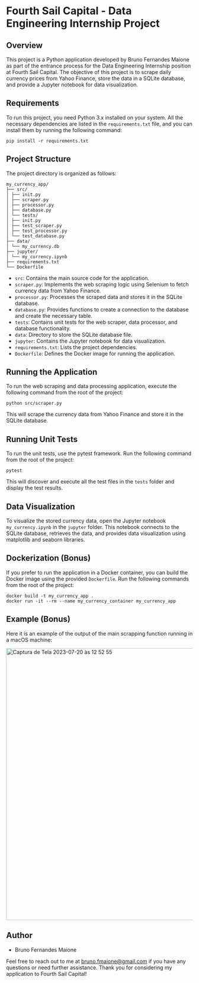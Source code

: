 # Fourth Sail Capital - Data Engineering Internship Project

## Overview

This project is a Python application developed by Bruno Fernandes Maione as part of the entrance process for the Data Engineering Internship position at Fourth Sail Capital. The objective of this project is to scrape daily currency prices from Yahoo Finance, store the data in a SQLite database, and provide a Jupyter notebook for data visualization.

## Requirements

To run this project, you need Python 3.x installed on your system. All the necessary dependencies are listed in the `requirements.txt` file, and you can install them by running the following command:

```pip install -r requirements.txt```


## Project Structure

The project directory is organized as follows:

```
my_currency_app/
├── src/
│ ├── init.py
│ ├── scraper.py
│ ├── processor.py
│ ├── database.py
│ └── tests/
│ ├── init.py
│ ├── test_scraper.py
│ ├── test_processor.py
│ └── test_database.py
├── data/
│ └── my_currency.db
├── jupyter/
│ └── my_currency.ipynb
├── requirements.txt
└── Dockerfile
```


- `src`: Contains the main source code for the application.
- `scraper.py`: Implements the web scraping logic using Selenium to fetch currency data from Yahoo Finance.
- `processor.py`: Processes the scraped data and stores it in the SQLite database.
- `database.py`: Provides functions to create a connection to the database and create the necessary table.
- `tests`: Contains unit tests for the web scraper, data processor, and database functionality.
- `data`: Directory to store the SQLite database file.
- `jupyter`: Contains the Jupyter notebook for data visualization.
- `requirements.txt`: Lists the project dependencies.
- `Dockerfile`: Defines the Docker image for running the application.

## Running the Application

To run the web scraping and data processing application, execute the following command from the root of the project:

```python src/scraper.py```

This will scrape the currency data from Yahoo Finance and store it in the SQLite database.

## Running Unit Tests

To run the unit tests, use the pytest framework. Run the following command from the root of the project:

```pytest```

This will discover and execute all the test files in the `tests` folder and display the test results.

## Data Visualization

To visualize the stored currency data, open the Jupyter notebook `my_currency.ipynb` in the `jupyter` folder. This notebook connects to the SQLite database, retrieves the data, and provides data visualization using matplotlib and seaborn libraries.

## Dockerization (Bonus)

If you prefer to run the application in a Docker container, you can build the Docker image using the provided `Dockerfile`. Run the following commands from the root of the project:

```
docker build -t my_currency_app .
docker run -it --rm --name my_currency_container my_currency_app
```

## Example (Bonus)

Here it is an example of the output of the main scrapping function running in a macOS machine:

<img width="735" alt="Captura de Tela 2023-07-20 às 12 52 55" src="https://github.com/Maionepy/Code-Challenge-Fourthsailcap/assets/62849365/c62d6020-3838-487e-9ee1-85367aadf0fa">


## Author

- Bruno Fernandes Maione

Feel free to reach out to me at [bruno.fmaione@gmail.com](mailto:bruno.fmaione@gmail.com) if you have any questions or need further assistance. Thank you for considering my application to Fourth Sail Capital!
